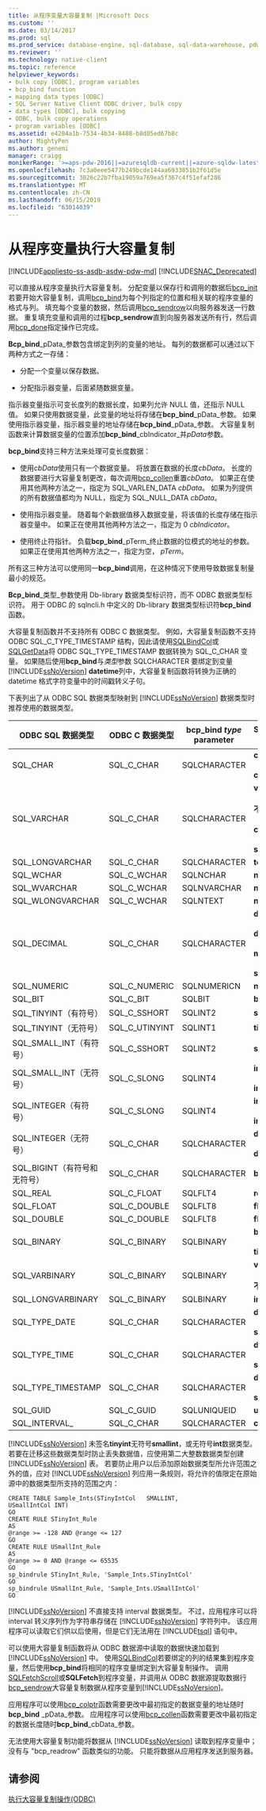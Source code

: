 ```yaml
---
title: 从程序变量大容量复制 |Microsoft Docs
ms.custom: ''
ms.date: 03/14/2017
ms.prod: sql
ms.prod_service: database-engine, sql-database, sql-data-warehouse, pdw
ms.reviewer: ''
ms.technology: native-client
ms.topic: reference
helpviewer_keywords:
- bulk copy [ODBC], program variables
- bcp_bind function
- mapping data types [ODBC]
- SQL Server Native Client ODBC driver, bulk copy
- data types [ODBC], bulk copying
- ODBC, bulk copy operations
- program variables [ODBC]
ms.assetid: e4284a1b-7534-4b34-8488-b8d05ed67b8c
author: MightyPen
ms.author: genemi
manager: craigg
monikerRange: '>=aps-pdw-2016||=azuresqldb-current||=azure-sqldw-latest||>=sql-server-2016||=sqlallproducts-allversions||>=sql-server-linux-2017||=azuresqldb-mi-current'
ms.openlocfilehash: 7c3a0eee5477b249bcde144aa6933851b2f61d5e
ms.sourcegitcommit: 3026c22b7fba19059a769ea5f367c4f51efaf286
ms.translationtype: MT
ms.contentlocale: zh-CN
ms.lasthandoff: 06/15/2019
ms.locfileid: "63014039"
---
```

# <a name="bulk-copying-from-program-variables"></a>从程序变量执行大容量复制
[!INCLUDE[appliesto-ss-asdb-asdw-pdw-md](../../includes/appliesto-ss-asdb-asdw-pdw-md.md)]
[!INCLUDE[SNAC_Deprecated](../../includes/snac-deprecated.md)]

  可以直接从程序变量执行大容量复制。 分配变量以保存行和调用的数据后[bcp_init](../../relational-databases/native-client-odbc-extensions-bulk-copy-functions/bcp-init.md)若要开始大容量复制，调用[bcp_bind](../../relational-databases/native-client-odbc-extensions-bulk-copy-functions/bcp-bind.md)为每个列指定的位置和相关联的程序变量的格式与列。 填充每个变量的数据，然后调用[bcp_sendrow](../../relational-databases/native-client-odbc-extensions-bulk-copy-functions/bcp-sendrow.md)以向服务器发送一行数据。 重复填充变量和调用的过程**bcp_sendrow**直到向服务器发送所有行，然后调用[bcp_done](../../relational-databases/native-client-odbc-extensions-bulk-copy-functions/bcp-done.md)指定操作已完成。  
  
 **Bcp_bind**_pData_参数包含绑定到列的变量的地址。 每列的数据都可以通过以下两种方式之一存储：  
  
-   分配一个变量以保存数据。  
  
-   分配指示器变量，后面紧随数据变量。  
  
 指示器变量指示可变长度列的数据长度，如果列允许 NULL 值，还指示 NULL 值。 如果只使用数据变量，此变量的地址将存储在**bcp_bind**_pData_参数。 如果使用指示器变量，指示器变量的地址存储在**bcp_bind**_pData_参数。 大容量复制函数来计算数据变量的位置添加**bcp_bind**_cbIndicator_并*pData*参数。  
  
 **bcp_bind**支持三种方法来处理可变长度数据：  
  
-   使用*cbData*使用只有一个数据变量。 将放置在数据的长度*cbData*。 长度的数据要进行大容量复制更改，每次调用[bcp_collen](../../relational-databases/native-client-odbc-extensions-bulk-copy-functions/bcp-collen.md)重置*cbData*。 如果正在使用其他两种方法之一，指定为 SQL_VARLEN_DATA *cbData*。 如果为列提供的所有数据值都均为 NULL，指定为 SQL_NULL_DATA *cbData*。  
  
-   使用指示器变量。 随着每个新数据值移入数据变量，将该值的长度存储在指示器变量中。 如果正在使用其他两种方法之一，指定为 0 *cbIndicator*。  
  
-   使用终止符指针。 负载**bcp_bind**_pTerm_终止数据的位模式的地址的参数。 如果正在使用其他两种方法之一，指定为空， *pTerm*。  
  
 所有这三种方法可以使用同一**bcp_bind**调用，在这种情况下使用导致数据复制量最小的规范。  
  
 **Bcp_bind**_类型_参数使用 Db-library 数据类型标识符，而不 ODBC 数据类型标识符。 用于 ODBC 的 sqlncli.h 中定义的 Db-library 数据类型标识符**bcp_bind**函数。  
  
 大容量复制函数并不支持所有 ODBC C 数据类型。 例如，大容量复制函数不支持 ODBC SQL_C_TYPE_TIMESTAMP 结构，因此请使用[SQLBindCol](../../relational-databases/native-client-odbc-api/sqlbindcol.md)或[SQLGetData](../../relational-databases/native-client-odbc-api/sqlgetdata.md)将 ODBC SQL_TYPE_TIMESTAMP 数据转换为 SQL_C_CHAR 变量。 如果随后使用**bcp_bind**与*类型*参数 SQLCHARACTER 要绑定到变量[!INCLUDE[ssNoVersion](../../includes/ssnoversion-md.md)] **datetime**列中，大容量复制函数将转换为正确的 datetime 格式字符变量中的时间戳转义子句。  
  
 下表列出了从 ODBC SQL 数据类型映射到 [!INCLUDE[ssNoVersion](../../includes/ssnoversion-md.md)] 数据类型时推荐使用的数据类型。  
  
|ODBC SQL 数据类型|ODBC C 数据类型|bcp_bind *type* parameter|SQL Server 数据类型|  
|-----------------------|----------------------|--------------------------------|--------------------------|  
|SQL_CHAR|SQL_C_CHAR|SQLCHARACTER|**character**<br /><br /> **char**|  
|SQL_VARCHAR|SQL_C_CHAR|SQLCHARACTER|**varchar**<br /><br /> **不同的字符**<br /><br /> **char varying**<br /><br /> **sysname**|  
|SQL_LONGVARCHAR|SQL_C_CHAR|SQLCHARACTER|**text**|  
|SQL_WCHAR|SQL_C_WCHAR|SQLNCHAR|**nchar**|  
|SQL_WVARCHAR|SQL_C_WCHAR|SQLNVARCHAR|**nvarchar**|  
|SQL_WLONGVARCHAR|SQL_C_WCHAR|SQLNTEXT|**ntext**|  
|SQL_DECIMAL|SQL_C_CHAR|SQLCHARACTER|**decimal**<br /><br /> **dec**<br /><br /> **money**<br /><br /> **smallmoney**|  
|SQL_NUMERIC|SQL_C_NUMERIC|SQLNUMERICN|**numeric**|  
|SQL_BIT|SQL_C_BIT|SQLBIT|**bit**|  
|SQL_TINYINT（有符号）|SQL_C_SSHORT|SQLINT2|**smallint**|  
|SQL_TINYINT（无符号）|SQL_C_UTINYINT|SQLINT1|**tinyint**|  
|SQL_SMALL_INT（有符号）|SQL_C_SSHORT|SQLINT2|**smallint**|  
|SQL_SMALL_INT（无符号）|SQL_C_SLONG|SQLINT4|**int**<br /><br /> **integer**|  
|SQL_INTEGER（有符号）|SQL_C_SLONG|SQLINT4|**int**<br /><br /> **integer**|  
|SQL_INTEGER（无符号）|SQL_C_CHAR|SQLCHARACTER|**decimal**<br /><br /> **dec**|  
|SQL_BIGINT（有符号和无符号）|SQL_C_CHAR|SQLCHARACTER|**bigint**|  
|SQL_REAL|SQL_C_FLOAT|SQLFLT4|**real**|  
|SQL_FLOAT|SQL_C_DOUBLE|SQLFLT8|**float**|  
|SQL_DOUBLE|SQL_C_DOUBLE|SQLFLT8|**float**|  
|SQL_BINARY|SQL_C_BINARY|SQLBINARY|**binary**<br /><br /> **timestamp**|  
|SQL_VARBINARY|SQL_C_BINARY|SQLBINARY|**varbinary**<br /><br /> **不同的二进制**|  
|SQL_LONGVARBINARY|SQL_C_BINARY|SQLBINARY|**image**|  
|SQL_TYPE_DATE|SQL_C_CHAR|SQLCHARACTER|**datetime**<br /><br /> **smalldatetime**|  
|SQL_TYPE_TIME|SQL_C_CHAR|SQLCHARACTER|**datetime**<br /><br /> **smalldatetime**|  
|SQL_TYPE_TIMESTAMP|SQL_C_CHAR|SQLCHARACTER|**datetime**<br /><br /> **smalldatetime**|  
|SQL_GUID|SQL_C_GUID|SQLUNIQUEID|**uniqueidentifier**|  
|SQL_INTERVAL_|SQL_C_CHAR|SQLCHARACTER|**char**|  
  
 [!INCLUDE[ssNoVersion](../../includes/ssnoversion-md.md)] 未签名**tinyint**无符号**smallint**，或无符号**int**数据类型。 若要在迁移这些数据类型时防止丢失数据值，应使用第二大整数数据类型创建 [!INCLUDE[ssNoVersion](../../includes/ssnoversion-md.md)] 表。 若要防止用户以后添加原始数据类型所允许范围之外的值，应对 [!INCLUDE[ssNoVersion](../../includes/ssnoversion-md.md)] 列应用一条规则，将允许的值限定在原始源中的数据类型所支持的范围之内：  
  
```  
CREATE TABLE Sample_Ints(STinyIntCol   SMALLINT,  
USmallIntCol INT)  
GO  
CREATE RULE STinyInt_Rule  
AS   
@range >= -128 AND @range <= 127  
GO  
CREATE RULE USmallInt_Rule  
AS   
@range >= 0 AND @range <= 65535  
GO  
sp_bindrule STinyInt_Rule, 'Sample_Ints.STinyIntCol'  
GO  
sp_bindrule USmallInt_Rule, 'Sample_Ints.USmallIntCol'  
GO  
```  
  
 [!INCLUDE[ssNoVersion](../../includes/ssnoversion-md.md)] 不直接支持 interval 数据类型。 不过，应用程序可以将 interval 转义序列作为字符串存储在 [!INCLUDE[ssNoVersion](../../includes/ssnoversion-md.md)] 字符列中。 该应用程序可以读取它们供以后使用，但是它们无法用在 [!INCLUDE[tsql](../../includes/tsql-md.md)] 语句中。  
  
 可以使用大容量复制函数将从 ODBC 数据源中读取的数据快速加载到 [!INCLUDE[ssNoVersion](../../includes/ssnoversion-md.md)] 中。 使用[SQLBindCol](../../relational-databases/native-client-odbc-api/sqlbindcol.md)若要绑定的列的结果集到程序变量，然后使用**bcp_bind**将相同的程序变量绑定到大容量复制操作。 调用[SQLFetchScroll](../../relational-databases/native-client-odbc-api/sqlfetchscroll.md)或**SQLFetch**到程序变量，并调用从 ODBC 数据源提取数据行[bcp_sendrow](../../relational-databases/native-client-odbc-extensions-bulk-copy-functions/bcp-sendrow.md)大容量复制数据从程序变量到[!INCLUDE[ssNoVersion](../../includes/ssnoversion-md.md)]。  
  
 应用程序可以使用[bcp_colptr](../../relational-databases/native-client-odbc-extensions-bulk-copy-functions/bcp-colptr.md)函数需要更改中最初指定的数据变量的地址随时**bcp_bind** _pData_参数。 应用程序可以使用[bcp_collen](../../relational-databases/native-client-odbc-extensions-bulk-copy-functions/bcp-collen.md)函数需要更改中最初指定的数据长度随时**bcp_bind**_cbData_参数。  
  
 无法使用大容量复制功能将数据从 [!INCLUDE[ssNoVersion](../../includes/ssnoversion-md.md)] 读取到程序变量中；没有与 "bcp_readrow" 函数类似的功能。 只能将数据从应用程序发送到服务器。  
  
## <a name="see-also"></a>请参阅  
 [执行大容量复制操作&#40;ODBC&#41;](../../relational-databases/native-client-odbc-bulk-copy-operations/performing-bulk-copy-operations-odbc.md)  
  
  
